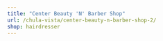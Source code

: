 ```yaml
---
title: "Center Beauty 'N' Barber Shop"
url: /chula-vista/center-beauty-n-barber-shop-2/
shop: hairdresser
---
```

